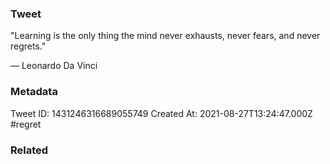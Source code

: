 ### Tweet
"Learning is the only thing the mind never exhausts, never fears, and never regrets." 

— Leonardo Da Vinci

### Metadata
Tweet ID: 1431246316689055749
Created At: 2021-08-27T13:24:47.000Z
#regret

### Related

